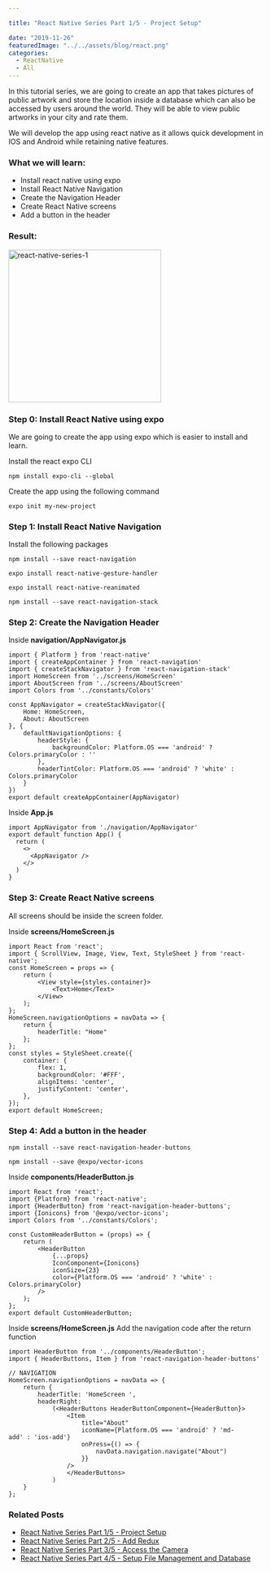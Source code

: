 ```yaml
---

title: "React Native Series Part 1/5 - Project Setup"

date: "2019-11-26"
featuredImage: "../../assets/blog/react.png"
categories:
  - ReactNative
  - All
---
```


In this tutorial series, we are going to create an app that takes pictures of public artwork and store the location inside a database which can also be accessed by users around the world. They will be able to view public artworks in your city and rate them.

We will develop the app using react native as it allows quick development in IOS and Android while retaining native features.


### What we will learn:
- Install react native using expo
- Install React Native Navigation
- Create the Navigation Header
- Create React Native screens
- Add a button in the header

### Result:
<img src="../posts/2019-11-26-react-native-series-1.gif" alt="react-native-series-1" width="300"  /><br/>

### Step 0: Install React Native using expo


We are going to create the app using expo which is easier to install and learn.

Install the react expo CLI

```npm install expo-cli --global```

Create the app using the following command

```expo init my-new-project```


### Step 1: Install React Native Navigation


Install the following packages

```npm install --save react-navigation```

```expo install react-native-gesture-handler```

```expo install react-native-reanimated```

```npm install --save react-navigation-stack```


### Step 2: Create the Navigation Header

Inside **navigation/AppNavigator.js**

```
import { Platform } from 'react-native'
import { createAppContainer } from 'react-navigation'
import { createStackNavigator } from 'react-navigation-stack'
import HomeScreen from '../screens/HomeScreen'
import AboutScreen from '../screens/AboutScreen'
import Colors from '../constants/Colors'

const AppNavigator = createStackNavigator({
    Home: HomeScreen,
    About: AboutScreen
}, {
    defaultNavigationOptions: {
        headerStyle: {
            backgroundColor: Platform.OS === 'android' ? Colors.primaryColor : ''
        },
        headerTintColor: Platform.OS === 'android' ? 'white' : Colors.primaryColor
    }
})
export default createAppContainer(AppNavigator)
```

Inside **App.js**
```
import AppNavigator from './navigation/AppNavigator'
export default function App() {
  return (
    <>
      <AppNavigator />
    </>
  )
}
```

### Step 3: Create React Native screens

All screens should be inside the screen folder.

Inside **screens/HomeScreen.js**

```
import React from 'react';
import { ScrollView, Image, View, Text, StyleSheet } from 'react-native';
const HomeScreen = props => {
    return (
        <View style={styles.container}>
            <Text>Home</Text>
        </View>
    );
};
HomeScreen.navigationOptions = navData => {
    return {
        headerTitle: "Home"
    };
};
const styles = StyleSheet.create({
    container: {
        flex: 1,
        backgroundColor: '#FFF',
        alignItems: 'center',
        justifyContent: 'center',
    },
});
export default HomeScreen;
```

### Step 4: Add a button in the header

```npm install --save react-navigation-header-buttons```

```npm install --save @expo/vector-icons```

Inside **components/HeaderButton.js**

```
import React from 'react';
import {Platform} from 'react-native';
import {HeaderButton} from 'react-navigation-header-buttons';
import {Ionicons} from '@expo/vector-icons';
import Colors from '../constants/Colors';

const CustomHeaderButton = (props) => {
    return (
        <HeaderButton
            {...props}
            IconComponent={Ionicons}
            iconSize={23}
            color={Platform.OS === 'android' ? 'white' : Colors.primaryColor}
        />
    );
};
export default CustomHeaderButton;
```

Inside **screens/HomeScreen.js**
Add the navigation code after the return function

```
import HeaderButton from '../components/HeaderButton';
import { HeaderButtons, Item } from 'react-navigation-header-buttons'

// NAVIGATION
HomeScreen.navigationOptions = navData => {
    return {
        headerTitle: 'HomeScreen ',
        headerRight: 
            (<HeaderButtons HeaderButtonComponent={HeaderButton}>
                <Item
                    title="About"
                    iconName={Platform.OS === 'android' ? 'md-add' : 'ios-add'}
                    onPress={() => {
                        navData.navigation.navigate("About")
                    }}
                />
                </HeaderButtons>
            )
    }
};
```

### Related Posts

- [React Native Series Part 1/5 - Project Setup](http://localhost:8000/blog/react-native-series-1)
- [React Native Series Part 2/5 - Add Redux](http://localhost:8000/blog/react-native-series-2)
- [React Native Series Part 3/5 - Access the Camera](http://localhost:8000/blog/react-native-series-3)
- [React Native Series Part 4/5 - Setup File Management and Database](http://localhost:8000/blog/react-native-series-4)